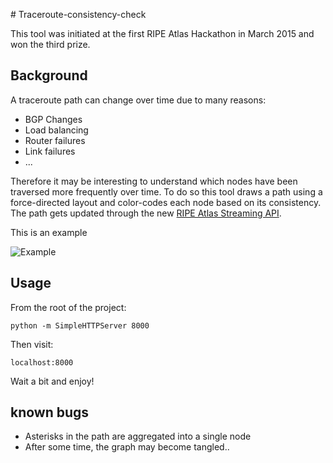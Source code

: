 # Traceroute-consistency-check

This tool was initiated at the first RIPE Atlas Hackathon in March 2015 and won the third prize.

## Background
A traceroute path can change over time due to many reasons:

* BGP Changes
* Load balancing
* Router failures
* Link failures
* ...

Therefore it may be interesting to understand which nodes have been traversed more frequently over time.
To do so this tool draws a path using a force-directed layout and color-codes each node based on its consistency.
The path gets updated through the new [RIPE Atlas Streaming API](https://atlas.ripe.net/docs/result-streaming/).

This is an example

![Example](http://www.vdidonato.it/images/Traceroute-stability-check.png)

## Usage

From the root of the project:

	python -m SimpleHTTPServer 8000

Then visit:

	localhost:8000

Wait a bit and enjoy!


## known bugs

* Asterisks in the path are aggregated into a single node
* After some time, the graph may become tangled..